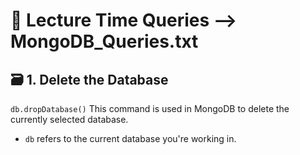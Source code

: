 # 📖 Lecture Time Queries --> MongoDB_Queries.txt
## 🗃️ 1. Delete the Database
```db.dropDatabase()```
This command is used in MongoDB to delete the currently selected database.

- ```db``` refers to the current database you're working in.




